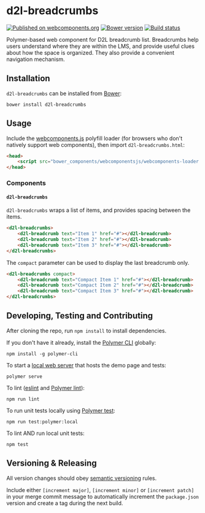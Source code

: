 # d2l-breadcrumbs
[![Published on webcomponents.org](https://img.shields.io/badge/webcomponents.org-published-blue.svg)](https://www.webcomponents.org/element/BrightspaceUI/breadcrumbs)
[![Bower version][bower-image]][bower-url]
[![Build status][ci-image]][ci-url]

Polymer-based web component for D2L breadcrumb list.
Breadcrumbs help users understand where they are within the LMS, and provide useful clues about how the space is organized. They also provide a convenient navigation mechanism.

## Installation

`d2l-breadcrumbs` can be installed from [Bower][bower-url]:
```shell
bower install d2l-breadcrumbs
```

## Usage

Include the [webcomponents.js](http://webcomponents.org/polyfills/) polyfill loader (for browsers who don't natively support web components), then import `d2l-breadcrumbs.html`:

```html
<head>
	<script src="bower_components/webcomponentsjs/webcomponents-loader.js"></script>
</head>
```

### Components

#### `d2l-breadcrumbs`

`d2l-breadcrumbs` wraps a list of items, and provides spacing between the items.

<!---
```
<custom-element-demo>
	<template>
		<script src="../webcomponentsjs/webcomponents-loader.js"></script>
		<link rel="import" href="d2l-breadcrumbs.html">
		<next-code-block></next-code-block>
	</template>
</custom-element-demo>
```
-->
```html
<d2l-breadcrumbs>
	<d2l-breadcrumb text="Item 1" href="#"></d2l-breadcrumb>
	<d2l-breadcrumb text="Item 2" href="#"></d2l-breadcrumb>
	<d2l-breadcrumb text="Item 3" href="#"></d2l-breadcrumb>
</d2l-breadcrumbs>
```

The `compact` parameter can be used to display the last breadcrumb only.
<!---
```
<custom-element-demo>
	<template>
		<script src="../webcomponentsjs/webcomponents-loader.js"></script>
		<link rel="import" href="d2l-breadcrumbs.html">
		<next-code-block></next-code-block>
	</template>
</custom-element-demo>
```
-->
```html
<d2l-breadcrumbs compact>
	<d2l-breadcrumb text="Compact Item 1" href="#"></d2l-breadcrumb>
	<d2l-breadcrumb text="Compact Item 2" href="#"></d2l-breadcrumb>
	<d2l-breadcrumb text="Compact Item 3" href="#"></d2l-breadcrumb>
</d2l-breadcrumbs>
```

## Developing, Testing and Contributing

After cloning the repo, run `npm install` to install dependencies.

If you don't have it already, install the [Polymer CLI](https://www.polymer-project.org/3.0/docs/tools/polymer-cli) globally:

```shell
npm install -g polymer-cli
```

To start a [local web server](https://www.polymer-project.org/3.0/docs/tools/polymer-cli-commands#serve) that hosts the demo page and tests:

```shell
polymer serve
```

To lint ([eslint](http://eslint.org/) and [Polymer lint](https://www.polymer-project.org/3.0/docs/tools/polymer-cli-commands#lint)):

```shell
npm run lint
```

To run unit tests locally using [Polymer test](https://www.polymer-project.org/3.0/docs/tools/polymer-cli-commands#tests):

```shell
npm run test:polymer:local
```

To lint AND run local unit tests:

```shell
npm test
```

[bower-url]: http://bower.io/search/?q=d2l-breadcrumbs
[bower-image]: https://badge.fury.io/bo/d2l-breadcrumbs.svg
[ci-url]: https://travis-ci.com/BrightspaceUI/breadcrumbs
[ci-image]: https://travis-ci.com/BrightspaceUI/breadcrumbs.svg?branch=master
[design.d2l-url]: http://design.d2l/components/breadcrumbs/

## Versioning & Releasing

All version changes should obey [semantic versioning](https://semver.org/) rules.

Include either `[increment major]`, `[increment minor]` or `[increment patch]` in your merge commit message to automatically increment the `package.json` version and create a tag during the next build.
